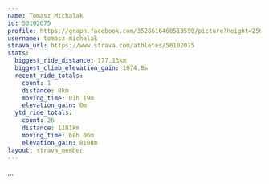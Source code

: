 ```yaml
---
name: Tomasz Michalak
id: 50102075
profile: https://graph.facebook.com/3528616460513590/picture?height=256&width=256
username: tomasz-michalak
strava_url: https://www.strava.com/athletes/50102075
stats:
  biggest_ride_distance: 177.13km
  biggest_climb_elevation_gain: 1074.8m
  recent_ride_totals:
    count: 1
    distance: 0km
    moving_time: 01h 19m
    elevation_gain: 0m
  ytd_ride_totals:
    count: 26
    distance: 1181km
    moving_time: 68h 06m
    elevation_gain: 8108m
layout: strava_member
--- 
```

...
